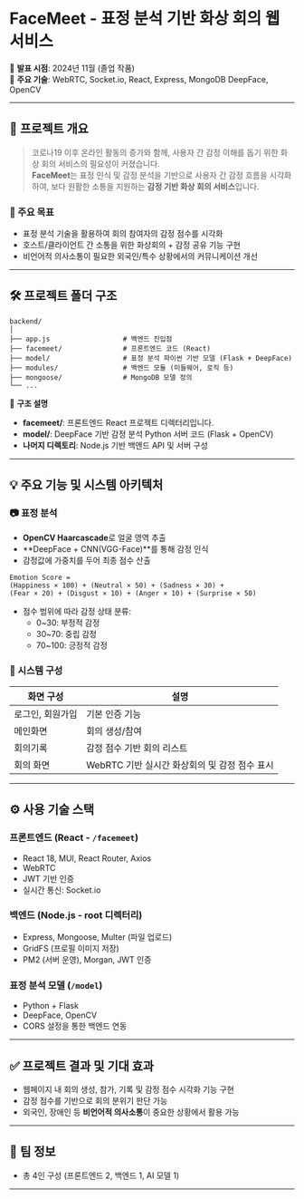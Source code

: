 # FaceMeet - 표정 분석 기반 화상 회의 웹 서비스

📅 **발표 시점**: 2024년 11월 (졸업 작품)  
🧠 **주요 기술**: WebRTC, Socket.io, React, Express, MongoDB DeepFace, OpenCV

---

## 🧩 프로젝트 개요

> 코로나19 이후 온라인 활동의 증가와 함께, 사용자 간 감정 이해를 돕기 위한 화상 회의 서비스의 필요성이 커졌습니다.  
> **FaceMeet**는 표정 인식 및 감정 분석을 기반으로 사용자 간 감정 흐름을 시각화하여, 보다 원활한 소통을 지원하는 **감정 기반 화상 회의 서비스**입니다.

### 🎯 주요 목표

- 표정 분석 기술을 활용하여 회의 참여자의 감정 점수를 시각화
- 호스트/클라이언트 간 소통을 위한 화상회의 + 감정 공유 기능 구현
- 비언어적 의사소통이 필요한 외국인/특수 상황에서의 커뮤니케이션 개선

---

## 🛠️ 프로젝트 폴더 구조

```
backend/
│
├── app.js                  # 백엔드 진입점
├── facemeet/               # 프론트엔드 코드 (React)
├── model/                  # 표정 분석 파이썬 기반 모델 (Flask + DeepFace)
├── modules/                # 백엔드 모듈 (미들웨어, 로직 등)
├── mongoose/               # MongoDB 모델 정의
└── ...
```

📌 **구조 설명**

- **facemeet/**: 프론트엔드 React 프로젝트 디렉터리입니다.
- **model/**: DeepFace 기반 감정 분석 Python 서버 코드 (Flask + OpenCV)
- **나머지 디렉토리**: Node.js 기반 백엔드 API 및 서버 구성

---

## 💡 주요 기능 및 시스템 아키텍처

### 📷 표정 분석

- **OpenCV Haarcascade**로 얼굴 영역 추출
- **DeepFace + CNN(VGG-Face)**를 통해 감정 인식
- 감정값에 가중치를 두어 최종 점수 산출

```
Emotion Score =
(Happiness × 100) + (Neutral × 50) + (Sadness × 30) +
(Fear × 20) + (Disgust × 10) + (Anger × 10) + (Surprise × 50)
```

- 점수 범위에 따라 감정 상태 분류:
  - 0~30: 부정적 감정
  - 30~70: 중립 감정
  - 70~100: 긍정적 감정

### 🧱 시스템 구성

| 화면 구성        | 설명                                          |
| ---------------- | --------------------------------------------- |
| 로그인, 회원가입 | 기본 인증 기능                                |
| 메인화면         | 회의 생성/참여                                |
| 회의기록         | 감정 점수 기반 회의 리스트                    |
| 회의 화면        | WebRTC 기반 실시간 화상회의 및 감정 점수 표시 |

---

## ⚙️ 사용 기술 스택

### 프론트엔드 (React - `/facemeet`)

- React 18, MUI, React Router, Axios
- WebRTC
- JWT 기반 인증
- 실시간 통신: Socket.io

### 백엔드 (Node.js - root 디렉터리)

- Express, Mongoose, Multer (파일 업로드)
- GridFS (프로필 이미지 저장)
- PM2 (서버 운영), Morgan, JWT 인증

### 표정 분석 모델 (`/model`)

- Python + Flask
- DeepFace, OpenCV
- CORS 설정을 통한 백엔드 연동

---

## ✅ 프로젝트 결과 및 기대 효과

- 웹페이지 내 회의 생성, 참가, 기록 및 감정 점수 시각화 기능 구현
- 감정 점수를 기반으로 회의 분위기 판단 가능
- 외국인, 장애인 등 **비언어적 의사소통**이 중요한 상황에서 활용 가능

---

## 🙋 팀 정보

- 총 4인 구성 (프론트엔드 2, 백엔드 1, AI 모델 1)

---
